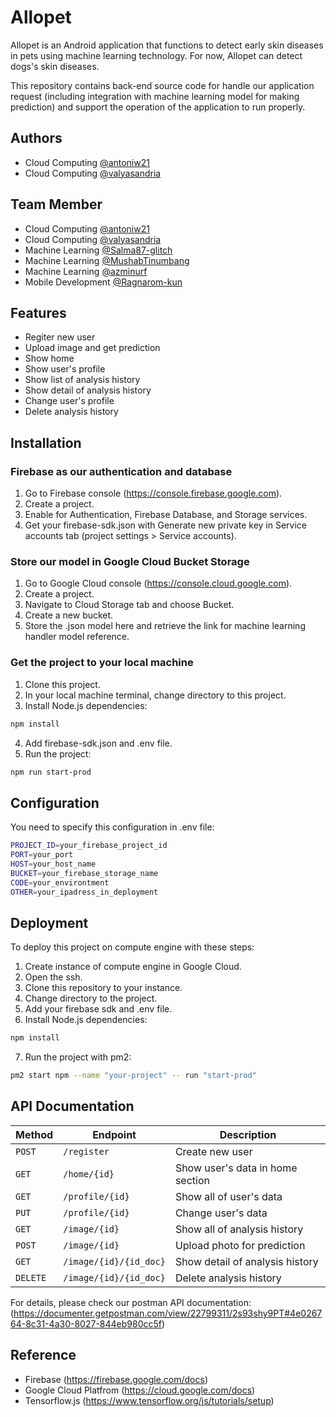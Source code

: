 
# Allopet

Allopet is an Android application that functions to detect early skin diseases in pets using machine learning technology. For now, Allopet can detect dogs's skin diseases.

This repository contains back-end source code for handle our application request (including integration with machine learning model for making prediction) and support the operation of the application to run properly.

## Authors

- Cloud Computing [@antoniw21](https://www.github.com/antoniw21)
- Cloud Computing [@valyasandria](https://www.github.com/valyasandria)

## Team Member

- Cloud Computing [@antoniw21](https://www.github.com/antoniw21)
- Cloud Computing [@valyasandria](https://www.github.com/valyasandria)
- Machine Learning [@Salma87-glitch](https://www.github.com/Salma87-glitch)
- Machine Learning [@MushabTinumbang](https://www.github.com/MushabTinumbang)
- Machine Learning [@azminurf](https://www.github.com/azminurf)
- Mobile Development [@Ragnarom-kun](https://www.github.com/Ragnarom-kun)

## Features

- Regiter new user
- Upload image and get prediction
- Show home
- Show user's profile
- Show list of analysis history
- Show detail of analysis history
- Change user's profile
- Delete analysis history

## Installation

### Firebase as our authentication and database

1. Go to Firebase console (<https://console.firebase.google.com>).
2. Create a project.
3. Enable for Authentication, Firebase Database, and Storage services.
4. Get your firebase-sdk.json with Generate new private key in Service accounts tab (project settings > Service accounts).

### Store our model in Google Cloud Bucket Storage

1. Go to Google Cloud console (<https://console.cloud.google.com>).
2. Create a project.
3. Navigate to Cloud Storage tab and choose Bucket.
4. Create a new bucket.
5. Store the .json model here and retrieve the link for machine learning handler model reference.

### Get the project to your local machine

1. Clone this project.
2. In your local machine terminal, change directory to this project.
3. Install Node.js dependencies:

```bash
npm install
```

4. Add firebase-sdk.json and .env file.
5. Run the project:

```bash
npm run start-prod
```

## Configuration

You need to specify this configuration in .env file:

```bash
PROJECT_ID=your_firebase_project_id
PORT=your_port
HOST=your_host_name
BUCKET=your_firebase_storage_name
CODE=your_environtment
OTHER=your_ipadress_in_deployment
```

## Deployment

To deploy this project on compute engine with these steps:

1. Create instance of compute engine in Google Cloud.
2. Open the ssh.
3. Clone this repository to your instance.
4. Change directory to the project.
5. Add your firebase sdk and .env file.
6. Install Node.js dependencies:

```bash
npm install
```

7. Run the project with pm2:

```bash
pm2 start npm --name "your-project" -- run "start-prod"
```

## API Documentation

| Method | Endpoint             | Description                    |
|--------|----------------------|--------------------------------|
|`POST`  |`/register`           |Create new user                 |
|`GET`   |`/home/{id}`          |Show user's data in home section|
|`GET`   |`/profile/{id}`       |Show all of user's data         |
|`PUT`   |`/profile/{id}`       |Change user's data              |
|`GET`   |`/image/{id}`         |Show all of analysis history    |
|`POST`  |`/image/{id}`         |Upload photo for prediction     |
|`GET`   |`/image/{id}/{id_doc}`|Show detail of analysis history |
|`DELETE`|`/image/{id}/{id_doc}`|Delete analysis history         |

For details, please check our postman API documentation:
(<https://documenter.getpostman.com/view/22799311/2s93shy9PT#4e026764-8c31-4a30-8027-844eb980cc5f>)

## Reference

- Firebase (<https://firebase.google.com/docs>)
- Google Cloud Platfrom (<https://cloud.google.com/docs>)
- Tensorflow.js (<https://www.tensorflow.org/js/tutorials/setup>)
